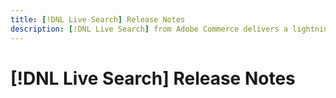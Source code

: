 ```yaml
---
title: [!DNL Live Search] Release Notes
description: [!DNL Live Search] from Adobe Commerce delivers a lightning fast, super-relevant, and intuitive search experience.
---
```

# [!DNL Live Search] Release Notes